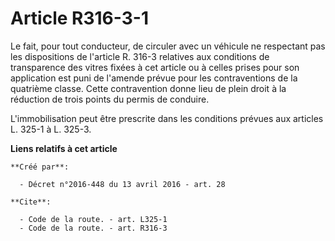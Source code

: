 # Article R316-3-1

Le fait, pour tout conducteur, de circuler avec un véhicule ne respectant pas les dispositions de l'article R. 316-3
relatives aux conditions de transparence des vitres fixées à cet article ou à celles prises pour son application est puni de
l'amende prévue pour les contraventions de la quatrième classe. Cette contravention donne lieu de plein droit à la réduction
de trois points du permis de conduire. 

L'immobilisation peut être prescrite dans les conditions prévues aux articles L. 325-1 à L. 325-3.

**Liens relatifs à cet article**

	**Créé par**:

	  - Décret n°2016-448 du 13 avril 2016 - art. 28

	**Cite**:

	  - Code de la route. - art. L325-1
	  - Code de la route. - art. R316-3

